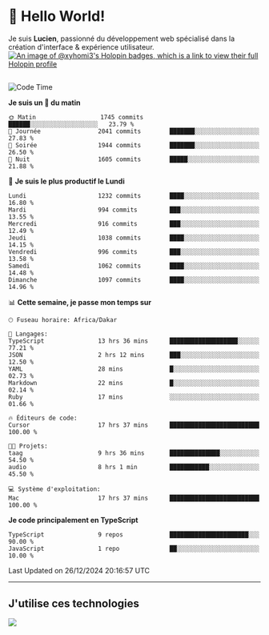 # 👋 Hello World!

Je suis **Lucien**, passionné du développement web spécialisé dans la création d'interface & expérience utilisateur.
[![An image of @xyhomi3's Holopin badges, which is a link to view their full Holopin profile](https://holopin.me/xyhomi3)](https://holopin.io/@xyhomi3)

##

<!--START_SECTION:waka-->
![Code Time](http://img.shields.io/badge/Code%20Time-2%2C834%20hrs%2050%20mins-blue)

**Je suis un 🐤 du matin** 

```text
🌞 Matin                  1745 commits        ██████░░░░░░░░░░░░░░░░░░░   23.79 % 
🌆 Journée                2041 commits        ███████░░░░░░░░░░░░░░░░░░   27.83 % 
🌃 Soirée                 1944 commits        ███████░░░░░░░░░░░░░░░░░░   26.50 % 
🌙 Nuit                   1605 commits        █████░░░░░░░░░░░░░░░░░░░░   21.88 % 
```
📅 **Je suis le plus productif le Lundi** 

```text
Lundi                    1232 commits        ████░░░░░░░░░░░░░░░░░░░░░   16.80 % 
Mardi                    994 commits         ███░░░░░░░░░░░░░░░░░░░░░░   13.55 % 
Mercredi                 916 commits         ███░░░░░░░░░░░░░░░░░░░░░░   12.49 % 
Jeudi                    1038 commits        ████░░░░░░░░░░░░░░░░░░░░░   14.15 % 
Vendredi                 996 commits         ███░░░░░░░░░░░░░░░░░░░░░░   13.58 % 
Samedi                   1062 commits        ████░░░░░░░░░░░░░░░░░░░░░   14.48 % 
Dimanche                 1097 commits        ████░░░░░░░░░░░░░░░░░░░░░   14.96 % 
```


📊 **Cette semaine, je passe mon temps sur** 

```text
🕑︎ Fuseau horaire: Africa/Dakar

💬 Langages: 
TypeScript               13 hrs 36 mins      ███████████████████░░░░░░   77.21 % 
JSON                     2 hrs 12 mins       ███░░░░░░░░░░░░░░░░░░░░░░   12.50 % 
YAML                     28 mins             █░░░░░░░░░░░░░░░░░░░░░░░░   02.73 % 
Markdown                 22 mins             █░░░░░░░░░░░░░░░░░░░░░░░░   02.14 % 
Ruby                     17 mins             ░░░░░░░░░░░░░░░░░░░░░░░░░   01.66 % 

🔥 Éditeurs de code: 
Cursor                   17 hrs 37 mins      █████████████████████████   100.00 % 

🐱‍💻 Projets: 
taag                     9 hrs 36 mins       ██████████████░░░░░░░░░░░   54.50 % 
audio                    8 hrs 1 min         ███████████░░░░░░░░░░░░░░   45.50 % 

💻 Système d'exploitation: 
Mac                      17 hrs 37 mins      █████████████████████████   100.00 % 
```

**Je code principalement en TypeScript** 

```text
TypeScript               9 repos             ██████████████████████░░░   90.00 % 
JavaScript               1 repo              ██░░░░░░░░░░░░░░░░░░░░░░░   10.00 % 
```




 Last Updated on 26/12/2024 20:16:57 UTC
<!--END_SECTION:waka-->
---

## J'utilise ces technologies

<p align="left">
  <a href="https://skillicons.dev">
    <img src="https://skillicons.dev/icons?i=ts,js,md,scss,tailwind,react,docker,express,astro,vite,nextjs,vercel,figma,ableton" />
  </a>
</p>

